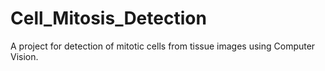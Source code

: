 # Cell_Mitosis_Detection
A project for detection of mitotic cells from tissue images using Computer Vision.
